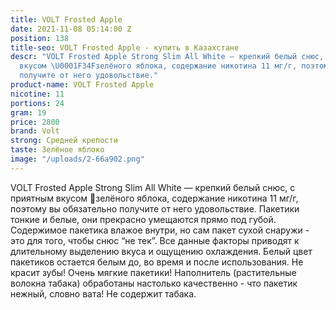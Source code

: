 ```yaml
---
title: VOLT Frosted Apple
date: 2021-11-08 05:14:00 Z
position: 138
title-seo: VOLT Frosted Apple - купить в Казахстане
descr: "VOLT Frosted Apple Strong Slim All White — крепкий белый снюс, с приятным
  вкусом \U0001F34Fзелёного яблока, содержание никотина 11 мг/г, поэтому вы обязательно
  получите от него удовольствие."
product-name: VOLT Frosted Apple
nicotine: 11
portions: 24
gram: 19
price: 2800
brand: Volt
strong: Средней крепости
taste: Зелёное яблоко
image: "/uploads/2-66a902.png"
---
```


VOLT Frosted Apple Strong Slim All White — крепкий белый снюс, с приятным вкусом 🍏зелёного яблока, содержание никотина 11 мг/г, поэтому вы обязательно получите от него удовольствие. Пакетики тонкие и белые, они прекрасно умещаются прямо под губой. Содержимое пакетика влажое внутри, но сам пакет сухой снаружи - это для того, чтобы снюс “не тек”. Все данные факторы приводят к длительному выделению вкуса и ощущению охлаждения. Белый цвет пакетиков остается белым до, во время и после использования. Не красит зубы! Очень мягкие пакетики! Наполнитель (растительные волокна табака) обработаны настолько качественно - что пакетик нежный, словно вата! Не содержит табака.
